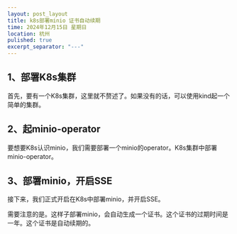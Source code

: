```yaml
---
layout: post_layout
title: k8s部署minio 证书自动续期
time: 2024年12月15日 星期日
location: 杭州
pulished: true
excerpt_separator: "---"
---
```

## 1、部署K8s集群
  首先，要有一个K8s集群，这里就不赘述了。如果没有的话，可以使用kind起一个简单的集群。
## 2、起minio-operator
  要想要K8s认识minio，我们需要部署一个minio的operator。K8s集群中部署minio-operator。
## 3、部署minio，开启SSE
  接下来，我们正式开启在K8s中部署minio，并开启SSE。

  需要注意的是。这样子部署minio，会自动生成一个证书。这个证书的过期时间是一年。这个证书是自动续期的。

